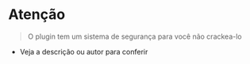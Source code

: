 # Atenção
> O plugin tem um sistema de segurança para você não crackea-lo
* Veja a descrição ou autor para conferir